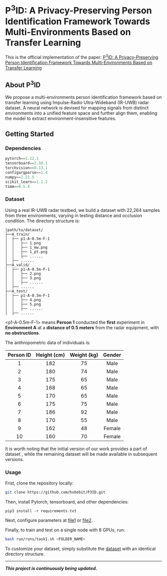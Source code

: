 # P<sup>3</sup>ID: A Privacy-Preserving Person Identification Framework Towards Multi-Environments Based on Transfer Learning

This is the official implementation of the paper: <a href="https://ieeexplore.ieee.org/abstract/document/10679703" title="P<sup>3</sup>ID: A Privacy-Preserving Person Identification Framework Towards Multi-Environments Based on Transfer Learning">P<sup>3</sup>ID: A Privacy-Preserving Person Identification Framework Towards Multi-Environments Based on Transfer Learning</a>

## About P<sup>3</sup>ID

We propose a multi-environments person identification framework based on transfer learning using Impulse-Radio Ultra-Wideband (IR-UWB) radar dataset. A neural network is devised for mapping signals from distinct environments into a unified feature space and further align them, enabling the model to extract environment-insensitive features. 

## Getting Started

### Dependencies

```python
pytorch==1.12.1
tensorboard==2.10.1
torchvision==0.13.1
configargparse==1.4
numpy==1.21.5
scikit_learn==1.1.2
timm==0.5.4 
```

### Dataset

Using a real IR-UWB radar testbed, we build a dataset with 22,264 samples from three environments, varying in testing distance and occlusion condition. The directory structure is:

```
│path/to/dataset/
├──A_train/
│  ├── p1-A-0.5m-F-1
│  │   ├── 1.png
│  │   ├── 1_mw.png
│  │   ├── 1_pt.png
│  │   ├── ......
│  ├── ......
├──A_valid/
│  ├── p1-A-0.5m-F-1
│  │   ├── 2.png
│  │   ├── 3.png
│  │   ├── ......
│  ├── ......
├──A_test/
│  ├── p1-A-0.5m-F-1
│  │   ├── 4.png
│  │   ├── 5.png
│  │   ├── ......
│  ├── ......
```
<p1-A-0.5m-F-1> means **Person 1** conducted the **first** experiment in **Environment A** at a **distance of 0.5 meters** from the radar equipment, with **no obstructions**.

The anthropometric data of individuals is:

| Person ID | Height (cm) | Weight (kg) | Gender |
| :-------: | :---------: | :---------: | :----: |
|     1     |     182     |     75      |  Male  |
|     2     |     180     |     74      |  Male  |
|     3     |     175     |     65      |  Male  |
|     4     |     168     |     65      |  Male  |
|     5     |     170     |     65      |  Male  |
|     6     |     175     |     75      |  Male  |
|     7     |     186     |     92      |  Male  |
|     8     |     170     |     55      |  Male  |
|     9     |     162     |     48      | Female |
|    10     |     160     |     70      | Female |

It is worth noting that the initial version of our work provides a part of dataset , while the remaining dataset will be made available in subsequent versions.

### Usage

Frist, clone the repository locally:

```bash
git clone https://github.com/hxhebit/P3ID.git
```

Then, install Pytorch, tensorboard, and other dependencies:

```
pip3 install -r requirements.txt
```

Next, configure parameters at [file1](https://github.com/hxhebit/P3ID/blob/master/run/args/task1.yaml) or [file2](https://github.com/hxhebit/P3ID/blob/master/run/args/task2.yaml).

Finally, to train and test on a single node with 8 GPUs, run:

```bash
bash run/runs/task1.sh <FOLDER_NAME>
```

To customize your dataset, simply substitute the [dataset](https://github.com/hxhebit/P3ID/tree/master/dataset) with an identical directory structure.

---

***This project is continuously being updated.*** 
